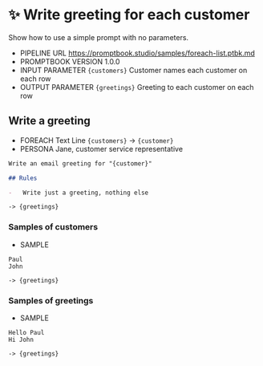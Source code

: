 # ✨ Write greeting for each customer

Show how to use a simple prompt with no parameters.

-   PIPELINE URL https://promptbook.studio/samples/foreach-list.ptbk.md
-   PROMPTBOOK VERSION 1.0.0
-   INPUT PARAMETER `{customers}` Customer names each customer on each row
-   OUTPUT PARAMETER `{greetings}` Greeting to each customer on each row

## Write a greeting

-   FOREACH Text Line `{customers}` -> `{customer}`
-   PERSONA Jane, customer service representative
<!--- TODO: Add EXPECT -->

```markdown
Write an email greeting for "{customer}"

## Rules

-   Write just a greeting, nothing else
```

`-> {greetings}`

### Samples of customers

-   SAMPLE

```text
Paul
John
```

`-> {greetings}`

### Samples of greetings

-   SAMPLE

```text
Hello Paul
Hi John
```

`-> {greetings}`
